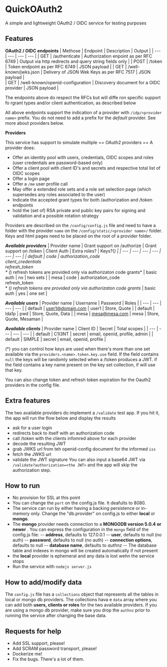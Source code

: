 # QuickOAuth2
A simple and lightweight OAuth2 / OIDC service for testing purposes

## Features

**OAuth2 / OIDC endpoints**
| Methose | Endpoint | Description |  Output | 
| --- | --- | --- | --- |
| GET | /authenticate | Authorization enpoint as per RFC 6749 | Output via http redirects and query string fields only | 
| POST | /token | Token endpoint as per RFC 6749 | JSON payload |
| GET | /well-known/jwks.json | Delivery of JSON Wek Keys as per RFC 7517 | JSON payload |  
| GET | /well-known/openid-configuration | Discovery document for a OIDC provider | JSON payload |

The endpoints above do respect the RFCs but will diffe ron specific support fo rgrant types and/or client authentication, as described below

All above endpoints support the indication of a provider with `/idp/<provider name>` prefix. You do not need to add a prefix for the *default* provider.
See more about providers below.

**Providers**

This service has support to simulate multiple == OAuth2 providers  == A provider does:
- Offer an identity pool with users, credentials, OIDC scopes and roles (user credentials are password-based only)
- Offer a client pool with client ID's and secrets and respective total list of OIDC scopes
- Offer a login page
- Offer a `/me` user profile call
- May offer a extended role sets and a role set selection page (which supersedes any roles associated to the user)
- Indicate the accepted grant types for both /authorization and /token endpoints
- hold the (set of) RSA private and public key pairs for signing and validation and a possible rotation strategy

Providers are described on the `/config/config.js` file and need to have a folder with the provider `name` on the `/config/static/<provider name>/` folder. Keys and html pages need to be placed on the root of a provider folder.

***Available providers***
| Provider name |  Grant support on /authorize | Grant support on /token |  Client Auth | Extra roles? | Keys?(*) | 
| --- | --- | --- | --- | --- | --- |
| default | code | authorization_code <br> client_credentials <br> refresh_token <br> * (*) refresh tokens are provided only via authorizaton code grants* | basic auth | no |  two sets | 
| mesa | code | authorization_code <br> refresh_token <br> * (*) refresh tokens are provided only via authorizaton code grants* | basic auth | yes |  one set | 

***Available users***
| Provider name | Username | Password | Roles | 
| --- | --- | --- | --- |
| default | user1@domain.com | user1 | Store, Quote | 
| default | lda1p | pwd | Store, Quote, Data | 
| mesa | mesa@mesa.com | mesa | Store, Quote, Mesaman | 

***Available clients***
| Provider name | Client ID | Secret | Total scopes | 
| --- | --- | --- | --- |
| default | C1I3NT | secret | email, openid, profile, admin | 
| default | SIMPLE | secret | email, openid, profile | 

(*) you can control how keys are used when there's more than one set available via the `providers.<name>.token.key.use` field. If the field contains `null` the keys will be randomly selected when a /token produces a JWT. if the field contains a key name present on the key set collection, if will use that key.

You can also change token and refresh token expiration for the Oauth2 providers in the config file.

## Extra features

The two available providers do implement a `/validate` test app. If you hit it, the app will run the flow below and display the results
- ask for a user login
- redirects back to itself with an authorization code
- call /token with the clients infomred above for each provider
- decode the resulting JWT
- grab JWKS url from teh openid-config document for the informed `iss`
- fetch the JWKS url
- validate the JWT signature
You can also input a base64 JWT via `/validate?authorization=<the JWT>` and the app will skip the authorization step.  

## How to run

- No provision for SSL at this point
- You can change the `port` on the config.js file. It deafults to 8080.
- The service can run by either having a backing persistence or in-memory only. Change the "db.provider" on config.js to either **local** or **mongo**.
- The **mongo** provider needs connection to a **MONGODB version 5.0.4 or newer** . You can express the configuration in the `mongo` field of the config.js file:
-- **address**, defaults to 127.0.0.1
-- **user**, defaults to null (no auth)
-- **password**, defaults to null (no auth)
-- **connection options**, defaults to null
-- **database name**, defaults to *authnz*
-- The database table and indexes in mongo will be created automatically if not present
- the **local** provider is ephemeral and any data is lost wehn the service stops
- Run the service with `nodejs server.js`

## How to add/modify data

The `config.js` file has a `collections` object that represents all the tables in local or mongo db providers. The collections hava e `data` array where you can add both **users, clients or roles** for the two available providers.
If you are using a mongo db provider, make sure you drop the `authnz` prior to running the service after changing the base data.

## Requests for help

- Add SSL support, please!
- Add SCRAM password transport, please!
- Dockerize me!
- Fix the bugs. There's a lot of them.
